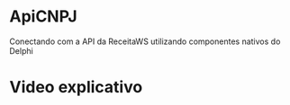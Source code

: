 # ApiCNPJ
Conectando com a API da ReceitaWS utilizando componentes nativos do Delphi

# Video explicativo


